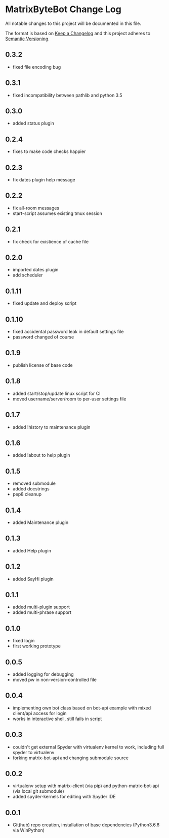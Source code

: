 # MatrixByteBot Change Log

All notable changes to this project will be documented in this file.

The format is based on [Keep a Changelog](http://keepachangelog.com/) and this project adheres to [Semantic Versioning](http://semver.org/).

## 0.3.2
-    fixed file encoding bug

## 0.3.1
-    fixed incompatibility between pathlib and python 3.5

## 0.3.0
-    added status plugin

## 0.2.4
-   fixes to make code checks happier

## 0.2.3
-   fix dates plugin help message

## 0.2.2
-   fix all-room messages
-   start-script assumes existing tmux session

## 0.2.1
-   fix check for existience of cache file

## 0.2.0
-   imported dates plugin
-   add scheduler

## 0.1.11
-   fixed update and deploy script

## 0.1.10
-   fixed accidental password leak in default settings file
-   password changed of course

## 0.1.9
-   publish license of base code

## 0.1.8
-   added start/stop/update linux script for CI
-   moved username/server/room to per-user settings file

## 0.1.7
-   added !history to maintenance plugin

## 0.1.6
-   added !about to help plugin

## 0.1.5
-   removed submodule
-   added docstrings
-   pep8 cleanup

## 0.1.4
-   added Maintenance plugin

## 0.1.3
-   added Help plugin

## 0.1.2
-   added SayHi plugin

## 0.1.1
-   added multi-plugin support
-   added multi-phrase support

## 0.1.0
-   fixed login
-   first working prototype

## 0.0.5
-   added logging for debugging
-   moved pw in non-version-controlled file

## 0.0.4
-   implementing own bot class based on bot-api example with mixed client/api access for login
-   works in interactive shell, still fails in script

## 0.0.3
-   couldn't get external Spyder with virtualenv kernel to work, including full spyder to virtualenv
-   forking matrix-bot-api and changing submodule source

## 0.0.2

-   virtualenv setup with matrix-client (via pip) and python-matrix-bot-api (via local git submodule)
-   added spyder-kernels for editing with Spyder IDE

## 0.0.1

-   Git(hub) repo creation, installation of base dependencies (Python3.6.6 via WinPython)
